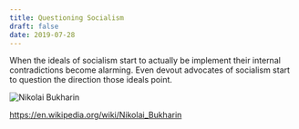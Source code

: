 ```yaml
---
title: Questioning Socialism
draft: false
date: 2019-07-28
---
```


When the ideals of socialism start to actually be implement their internal contradictions become alarming. Even devout advocates of socialism start to question the direction those ideals point.

![Nikolai Bukharin](/images/2019-07-28-13-09-48.png)

https://en.wikipedia.org/wiki/Nikolai_Bukharin
